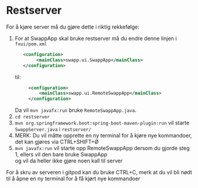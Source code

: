 # Restserver

For å kjøre server må du gjøre dette i riktig rekkefølge:

1. For at SwappApp skal bruke restserver må du endre denne linjen i `fxui/pom.xml`
    ```xml
       <configuration>
            <mainClass>swapp.ui.SwappApp</mainClass>
       </configuration>
    ```
   til: 
   ```xml
        <configuration>
            <mainClass>swapp.ui.RemoteSwappApp</mainClass>
        </configuration>
   ```
   Da vil `mvn javafx:run` bruke `RemoteSwappApp.java`. 
2. `cd restserver`
3. `mvn org.springframework.boot:spring-boot-maven-plugin:run` vil starte `SwappServer.java` i `restserver/`
4. MERK: Du vil måtte opprette en ny terminal for å kjøre nye kommandoer, det kan gjøres via CTRL+SHIFT+Ø
5. `mvn javafx:run` vil starte opp RemoteSwappApp dersom du gjorde steg 1, ellers vil den bare bruke SwappApp \
    og vil da heller ikke gjøre noen kall til server

For å skru av serveren i gitpod kan du bruke CTRL+C, merk at du vil bli nødt til å åpne en ny terminal for å få kjørt 
nye kommandoer